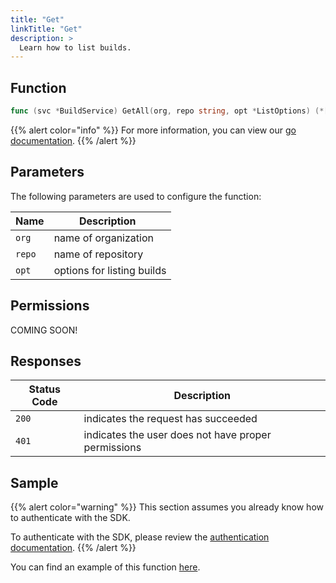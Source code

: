 ```yaml
---
title: "Get"
linkTitle: "Get"
description: >
  Learn how to list builds.
---
```


## Function

```go
func (svc *BuildService) GetAll(org, repo string, opt *ListOptions) (*[]library.Build, *Response, error)
```

{{% alert color="info" %}}
For more information, you can view our [go documentation](https://godoc.org/github.com/go-vela/sdk-go/vela#BuildService.GetAll).
{{% /alert %}}

## Parameters

The following parameters are used to configure the function:

| Name   | Description                |
| ------ | -------------------------- |
| `org`  | name of organization       |
| `repo` | name of repository         |
| `opt`  | options for listing builds |

## Permissions

COMING SOON!

## Responses

| Status Code | Description                                         |
| ----------- | --------------------------------------------------- |
| `200`       | indicates the request has succeeded                 |
| `401`       | indicates the user does not have proper permissions |

## Sample

{{% alert color="warning" %}}
This section assumes you already know how to authenticate with the SDK.

To authenticate with the SDK, please review the [authentication documentation](/docs/sdk/authentication).
{{% /alert %}}

You can find an example of this function [here](https://godoc.org/github.com/go-vela/sdk-go/vela#example-BuildService-GetAll).
